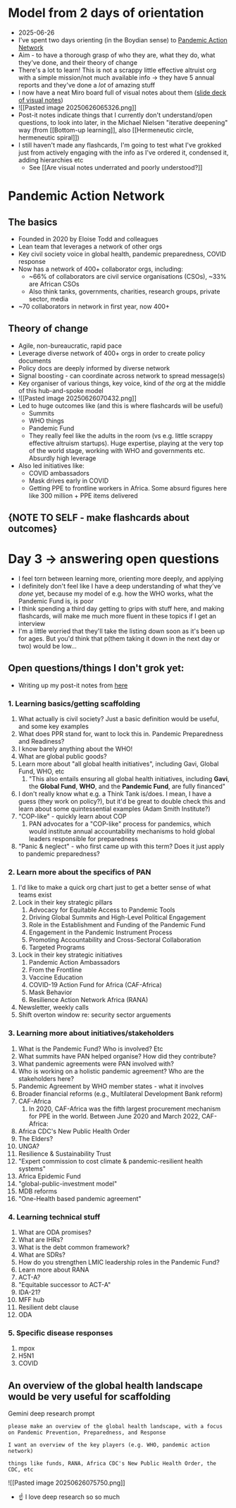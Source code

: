 # Model from 2 days of orientation
- 2025-06-26
- I've spent two days orienting (in the Boydian sense) to [Pandemic Action Network](https://www.pandemicactionnetwork.org/)
- Aim - to have a thorough grasp of who they are, what they do, what they've done, and their theory of change
- There's a lot to learn! This is not a scrappy little effective altruist org with a simple mission/not much available info → they have 5 annual reports and they've done a *lot* of amazing stuff
- I now have a neat Miro board full of visual notes about them ([slide deck of visual notes](https://docs.google.com/presentation/d/15rrsNpgGta1bJhfBIRhKg3DPcdUPFfWS-ugrwBg06F8/edit?slide=id.g36292da8d7e_0_178#slide=id.g36292da8d7e_0_178))
- ![[Pasted image 20250626065326.png]]
- Post-it notes indicate things that I currently don't understand/open questions, to look into later, in the Michael Nielsen "iterative deepening" way (from [[Bottom-up learning]], also [[Hermeneutic circle, hermeneutic spiral]])
- I still haven't made any flashcards, I'm going to test what I've grokked just from actively engaging with the info as I've ordered it, condensed it, adding hierarchies etc
	- See [[Are visual notes underrated and poorly understood?]]
# Pandemic Action Network
## The basics
- Founded in 2020 by Eloise Todd and colleagues
- Lean team that leverages a network of other orgs
- Key civil society voice in global health, pandemic preparedness, COVID response
- Now has a network of 400+ collaborator orgs, including:
	- ~66% of collaborators are civil service organisations (CSOs), ~33% are African CSOs
	- Also think tanks, governments, charities, research groups, private sector, media
- ~70 collaborators in network in first year, now 400+
## Theory of change 
- Agile, non-bureaucratic, rapid pace
- Leverage diverse network of 400+ orgs in order to create policy documents
- Policy docs are deeply informed by diverse network
- Signal boosting - can coordinate across network to spread message(s)
- Key organiser of various things, key voice, kind of _the_ org at the middle of this hub-and-spoke model
- ![[Pasted image 20250626070432.png]]
- Led to huge outcomes like (and this is where flashcards will be useful)
	- Summits 
	- WHO things
	- Pandemic Fund
	- They really feel like the adults in the room (vs e.g. little scrappy effective altruism startups). Huge expertise, playing at the very top of the world stage, working with WHO and governments etc. Absurdly high leverage
- Also led initiatives like:
	- COVID ambassadors
	- Mask drives early in COVID
	- Getting PPE to frontline workers in Africa. Some absurd figures here like 300 million + PPE items delivered
## {NOTE TO SELF - make flashcards about outcomes}
# Day 3 → answering open questions
- I feel torn between learning more, orienting more deeply, and applying
- I definitely don't feel like I have a deep understanding of what they've *done* yet, because my model of e.g. how the WHO works, what the Pandemic Fund is, is poor
- I think spending a third day getting to grips with stuff here, and making flashcards, will make me much more fluent in these topics if I get an interview
- I'm a little worried that they'll take the listing down soon as it's been up for ages. But you'd think that p(them taking it down in the next day or two) would be low...

## Open questions/things I don't grok yet:
- Writing up my post-it notes from [here](https://docs.google.com/presentation/d/15rrsNpgGta1bJhfBIRhKg3DPcdUPFfWS-ugrwBg06F8/edit?slide=id.g36292da8d7e_0_178#slide=id.g36292da8d7e_0_178)
### 1. Learning basics/getting scaffolding
1. What actually is civil society? Just a basic definition would be useful, and some key examples
2. What does PPR stand for, want to lock this in. Pandemic Preparedness and Readiness?
3. I know barely anything about the WHO!
4. What are global public goods?
5. Learn more about "all global health initiatives", including Gavi, Global Fund, WHO, etc
	1. "This also entails ensuring all global health initiatives, including **Gavi**, the **Global Fund**, **WHO**, and the **Pandemic Fund**, are fully financed"
6. I don't really know what e.g. a Think Tank is/does. I mean, I have a guess (they work on policy?), but it'd be great to double check this and learn about some quintessential examples (Adam Smith Institute?)
7. "COP-like" - quickly learn about COP
	1. PAN advocates for a "COP-like" process for pandemics, which would institute annual accountability mechanisms to hold global leaders responsible for preparedness
8. "Panic & neglect" - who first came up with this term? Does it just apply to pandemic preparedness?
### 2. Learn more about the specifics of PAN
1. I'd like to make a quick org chart just to get a better sense of what teams exist
2. Lock in their key strategic pillars
	1. Advocacy for Equitable Access to Pandemic Tools
	2. Driving Global Summits and High-Level Political Engagement
	3. Role in the Establishment and Funding of the Pandemic Fund
	4. Engagement in the Pandemic Instrument Process
	5. Promoting Accountability and Cross-Sectoral Collaboration
	6. Targeted Programs
3. Lock in their key strategic initiatives
	1. Pandemic Action Ambassadors
	2. From the Frontline
	3. Vaccine Education
	4. COVID-19 Action Fund for Africa (CAF-Africa)
	5. Mask Behavior
	6. Resilience Action Network Africa (RANA)
4. Newsletter, weekly calls
5. Shift overton window re: security sector arguements
### 3. Learning more about initiatives/stakeholders
1. What is the Pandemic Fund? Who is involved? Etc
2. What summits have PAN helped organise? How did they contribute?
3. What pandemic agreements were PAN involved with?
4. Who is working on a holistic pandemic agreement? Who are the stakeholders here?
5. Pandemic Agreement by WHO member states - what it involves
6. Broader financial reforms (e.g., Multilateral Development Bank reform)
7. CAF-Africa
	1. In 2020, CAF-Africa was the fifth largest procurement mechanism for PPE in the world. Between June 2020 and March 2022, CAF-Africa:
8. Africa CDC's New Public Health Order
9. The Elders? 
10. UNGA?
11. Resilience & Sustainability Trust
12. "Expert commission to cost climate & pandemic-resilient health systems"
13. Africa Epidemic Fund
14. "global-public-investment model"
15. MDB reforms
16. "One-Health based pandemic agreement"
### 4. Learning technical stuff 
1. What are ODA promises?
2. What are IHRs?
3. What is the debt common framework?
4. What are SDRs?
5. How do you strengthen LMIC leadership roles in the Pandemic Fund?
6. Learn more about RANA
7. ACT-A?
8. "Equitable successor to ACT-A"
9. IDA-21?
10. MFF hub
11. Resilient debt clause
12. ODA
### 5. Specific disease responses
1. mpox
2. H5N1
3. COVID
## An overview of the global health landscape would be very useful for scaffolding

Gemini deep research prompt

```
please make an overview of the global health landscape, with a focus on Pandemic Prevention, Preparedness, and Response

I want an overview of the key players (e.g. WHO, pandemic action network)

things like funds, RANA, Africa CDC's New Public Health Order, the CDC, etc
```

![[Pasted image 20250626075750.png]]
- ☝️ I love deep research so so much